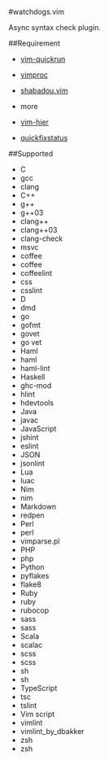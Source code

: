#watchdogs.vim

Async syntax check plugin.


##Requirement

* [vim-quickrun](https://github.com/thinca/vim-quickrun)
* [vimproc](https://github.com/Shougo/vimproc)
* [shabadou.vim](https://github.com/osyo-manga/shabadou.vim)

* more
 * [vim-hier](https://github.com/jceb/vim-hier)
 * [quickfixstatus](https://github.com/dannyob/quickfixstatus)


##Supported
* C
 * gcc
 * clang
* C++
 * g++
 * g++03
 * clang++
 * clang++03
 * clang-check
 * msvc
* coffee
 * coffee
 * coffeelint
* css
 * csslint
* D
 * dmd
* go
 * gofmt
 * govet
 * go vet
* Haml
 * haml
 * haml-lint
* Haskell
 * ghc-mod
 * hlint
 * hdevtools
* Java
 * javac
* JavaScript
 * jshint
 * eslint
* JSON
 * jsonlint
* Lua
 * luac
* Nim
 * nim
* Markdown
 * redpen
* Perl
 * perl
 * vimparse.pl
* PHP
 * php
* Python
 * pyflakes
 * flake8
* Ruby
 * ruby
 * rubocop
* sass
 * sass
* Scala
 * scalac
* scss
 * scss
* sh
 * sh
* TypeScript
 * tsc
 * tslint
* Vim script
 * vimlint
 * vimlint_by_dbakker
* zsh
 * zsh

